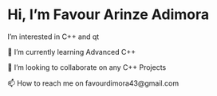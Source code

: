 <h1>Hi, I’m Favour Arinze Adimora</h1>
<p>I’m interested in C++ and qt</h2>
<p>🌱 I’m currently learning Advanced C++</p>
<p>💞️ I’m looking to collaborate on any C++ Projects</p>
<p>📫 How to reach me on favourdimora43@gmail.com</p>


<!---
brwn-ri/brwn-ri is a ✨ special ✨ repository because its `README.md` (this file) appears on your GitHub profile.
You can click the Preview link to take a look at your changes.
--->

